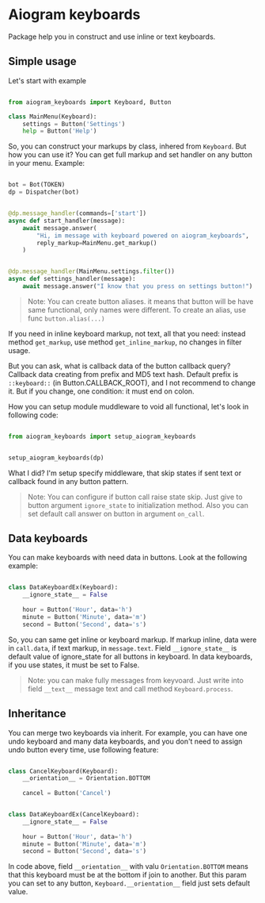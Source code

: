 Aiogram keyboards
=================

Package help you in construct and use inline or text keyboards.

Simple usage
------------

Let's start with example

```python

from aiogram_keyboards import Keyboard, Button

class MainMenu(Keyboard):
    settings = Button('Settings')
    help = Button('Help')

```

So, you can construct your markups by class,
inhered from `Keyboard`. But how you can use
it? You can get full markup and set handler
on any button in your menu. Example:

```python

bot = Bot(TOKEN)
dp = Dispatcher(bot)


@dp.message_handler(commands=['start'])
async def start_handler(message):
    await message.answer(
        "Hi, im message with keyboard powered on aiogram_keyboards",
        reply_markup=MainMenu.get_markup()
    )


@dp.message_handler(MainMenu.settings.filter())
async def settings_handler(message):
    await message.answer("I know that you press on settings button!")


```

> Note:
> You can create button aliases. it means
> that button will be have same functional,
> only names were different. To create an
> alias, use func `button.alias(...)`

If you need in inline keyboard markup, not 
text, all that you need: instead method
`get_markup`, use method `get_inline_markup`, 
no changes in filter usage.

But you can ask, what is callback data of the 
button callback query? Callback data creating 
from prefix and MD5 text hash. Default prefix
is `::keyboard::` (in Button.CALLBACK_ROOT), 
and I not recommend to change it. But if you 
change, one condition: it must end on colon. 

How you can setup module muddleware to void
all functional, let's look in following code:

```python

from aiogram_keyboards import setup_aiogram_keyboards


setup_aiogram_keyboards(dp)

```

What I did? I'm setup specify middleware, that 
skip states if sent text or callback found in 
any button pattern.

> Note:
> You can configure if button call raise state
> skip. Just give to button argument 
> `ignore_state` to initialization method. Also 
> you can set default call answer on button in
> argument `on_call`.


Data keyboards
--------------

You can make keyboards with need data in buttons.
Look at the following example:

```python

class DataKeyboardEx(Keyboard):
    __ignore_state__ = False
    
    hour = Button('Hour', data='h')
    minute = Button('Minute', data='m')
    second = Button('Second', data='s')

```

So, you can same get inline or keyboard markup.
If markup inline, data were in `call.data`, 
if text markup, in `message.text`.
Field `__ignore_state__` is default value of 
ignore_state for all buttons in keyboard. In 
data keyboards, if you use states, it must be 
set to False.

> Note: you can make fully messages from keyvoard.
> Just write into field `__text__` message text and
> call method `Keyboard.process`.


Inheritance
-----------

You can merge two keyboards via inherit. For example,
you can have one undo keyboard and many data keyboards,
and you don't need to assign undo button every time,
use following feature:

```python

class CancelKeyboard(Keyboard):
    __orientation__ = Orientation.BOTTOM
    
    cancel = Button('Cancel')


class DataKeyboardEx(CancelKeyboard):
    __ignore_state__ = False
    
    hour = Button('Hour', data='h')
    minute = Button('Minute', data='m')
    second = Button('Second', data='s')

```

In code above, field `__orientation__` with valu
`Orientation.BOTTOM` means that this keyboard must be
at the bottom if join to another. But this param you 
can set to any button, `Keyboard.__orientation__` field
just sets default value.